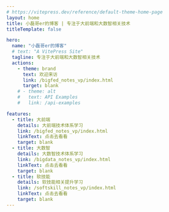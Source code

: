 ```yaml
---
# https://vitepress.dev/reference/default-theme-home-page
layout: home
title: 小磊哥er的博客 | 专注于大前端和大数智相关技术
titleTemplate: false

hero:
  name: "小磊哥er的博客"
  # text: "A VitePress Site"
  tagline: 专注于大前端和大数智相关技术
  actions:
    - theme: brand
      text: 欢迎来访
      link: /bigfed_notes_vp/index.html
      target: blank
    # - theme: alt
    #   text: API Examples
    #   link: /api-examples

features:
  - title: 大前端
    details: 大前端技术体系学习
    link: /bigfed_notes_vp/index.html
    linkText: 点击去看看
    target: blank
  - title: 大数智
    details: 大数智技术体系学习
    link: /bigdata_notes_vp/index.html
    linkText: 点击去看看
    target: blank
  - title: 软技能
    details: 软技能相关提升学习
    link: /softskill_notes_vp/index.html
    linkText: 点击去看看
    target: blank
---
```


